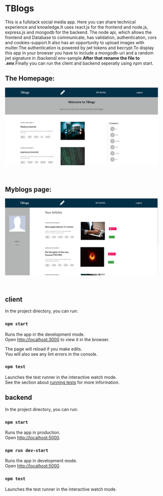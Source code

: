 # TBlogs
This is a fullstack social media app. Here you can share technical experience and knowledge.It uses react.js for the frontend and node.js, express.js and mongodb for the backend.
The node api, which allows the frontend and Database to communicate, has validation, authentication, cors and cookies-support.It also has an opportunity to upload images with multer.The authentication is powered by jwt tokens and becrypt.To display this app in your browser you have to include a mongodb-uri and a random jwt signature in /backend/.env-sample.**After that rename the file to .env**.Finally you can run the client and backend seperatly using npm start.<br />

## The Homepage:
![Screenshot (17).png](https://github.com/elion74/TBlogs/blob/main/client/src/assets/Screenshot%20(17).png?raw=true)<br /><br /><br />

## Myblogs page:
![Screenshot (34).png](https://github.com/elion74/TBlogs/blob/main/client/src/assets/Screenshot%20(34).png?raw=true)<br /><br /><br />

## client

In the project directory, you can run:

### `npm start`

Runs the app in the development mode.\
Open [http://localhost:3000](http://localhost:3000) to view it in the browser.

The page will reload if you make edits.\
You will also see any lint errors in the console.

### `npm test`

Launches the test runner in the interactive watch mode.\
See the section about [running tests](https://facebook.github.io/create-react-app/docs/running-tests) for more information.

## backend

In the project directory, you can run:

### `npm start`

Runs the app in production. \
Open [http://localhost:5000](http://localhost:5000).

### `npm run dev-start`

Runs the app in development mode. \
Open [http://localhost:5000](http://localhost:5000).

### `npm test`

Launches the test runner in the interactive watch mode.
